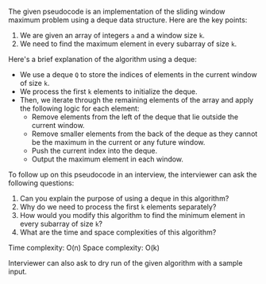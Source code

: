 The given pseudocode is an implementation of the sliding window maximum problem using a deque data structure. Here are the key points:

1. We are given an array of integers `a` and a window size `k`.
2. We need to find the maximum element in every subarray of size `k`.

Here's a brief explanation of the algorithm using a deque:
- We use a deque `Q` to store the indices of elements in the current window of size `k`.
- We process the first `k` elements to initialize the deque.
- Then, we iterate through the remaining elements of the array and apply the following logic for each element:
  - Remove elements from the left of the deque that lie outside the current window.
  - Remove smaller elements from the back of the deque as they cannot be the maximum in the current or any future window.
  - Push the current index into the deque.
  - Output the maximum element in each window.

To follow up on this pseudocode in an interview, the interviewer can ask the following questions:
1. Can you explain the purpose of using a deque in this algorithm?
2. Why do we need to process the first `k` elements separately?
3. How would you modify this algorithm to find the minimum element in every subarray of size `k`?
4. What are the time and space complexities of this algorithm?
  
Time complexity: O(n)
Space complexity: O(k)

Interviewer can also ask to dry run of the given algorithm with a sample input.